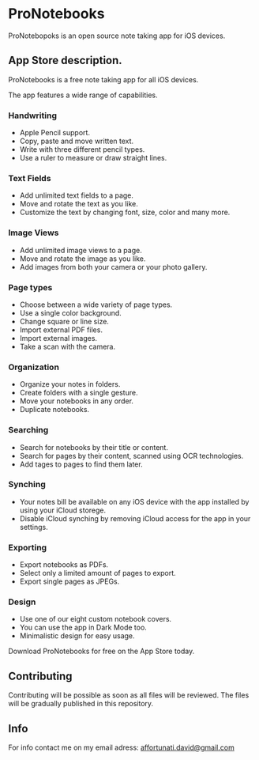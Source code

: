 # ProNotebooks

ProNotebopoks is an open source note taking app for iOS devices.

## App Store description.

ProNotebooks is a free note taking app for all iOS devices.

The app features a wide range of capabilities.

### Handwriting
- Apple Pencil support.
- Copy, paste and move written text.
- Write with three different pencil types.
- Use a ruler to measure or draw straight lines.

### Text Fields 
- Add unlimited text fields to a page.
- Move and rotate the text as you like.
- Customize the text by changing font, size, color and many more.

### Image Views 
- Add unlimited image views to a page.
- Move and rotate the image as you like.
- Add images from both your camera or your photo gallery.

### Page types 
- Choose between a wide variety of page types.
- Use a single color background.
- Change square or line size.
- Import external PDF files.
- Import external images.
- Take a scan with the camera.

### Organization 
- Organize your notes in folders.
- Create folders with a single gesture.
- Move your notebooks in any order.
- Duplicate notebooks.

### Searching 
- Search for notebooks by their title or content.
- Search for pages by their content, scanned using OCR technologies.
- Add tages to pages to find them later.

### Synching 
- Your notes bill be available on any iOS device with the app installed by using your iCloud storege.
- Disable iCloud synching by removing iCloud access for the app in your settings.

### Exporting 
- Export notebooks as PDFs.
- Select only a limited amount of pages to export.
- Export single pages as JPEGs.

### Design 
- Use one of our eight custom notebook covers.
- You can use the app in Dark Mode too.
- Minimalistic design for easy usage.

Download ProNotebooks for free on the App Store today.

## Contributing
Contributing will be possible as soon as all files will be reviewed.
The files will be gradually published in this repository.

## Info
For info contact me on my email adress:
affortunati.david@gmail.com
